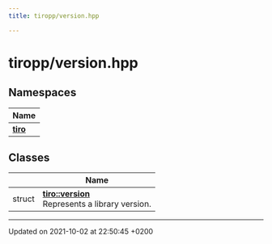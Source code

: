 ```yaml
---
title: tiropp/version.hpp

---
```


# tiropp/version.hpp



## Namespaces

| Name           |
| -------------- |
| **[tiro](/docs/api/namespaces/namespacetiro)**  |

## Classes

|                | Name           |
| -------------- | -------------- |
| struct | **[tiro::version](/docs/api/classes/structtiro_1_1version)** <br>Represents a library version.  |






-------------------------------

Updated on 2021-10-02 at 22:50:45 +0200
